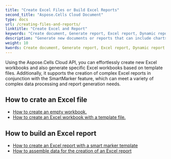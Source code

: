 ```yaml
---
title: "Create Excel Files or Build Excel Reports"
second_title: "Aspose.Cells Cloud Document"
type: docs
url: /creating-files-and-reports/
linktitle: "Create Excel and Report"
keywords: "Create document, Generate report, Excel report, Dynamic report"
description: "Generate new documents or reports that can include charts, tables, and other data visualization elements"
weight: 10
kwords: Create document, Generate report, Excel report, Dynamic report
---
```


Using the Aspose.Cells Cloud API, you can effortlessly create new Excel workbooks and also generate specific Excel workbooks based on template files. Additionally, it supports the creation of complex Excel reports in conjunction with the SmartMarker feature, which can meet a variety of complex data processing and report generation needs.

## How to crate an Excel file

- [How to create an empty workbook.](/create-an-empty-excel-file/)
- [How to create an Excel workbook with a template file.](/cells/workbook/create/template-file/)

## How to build an Excel report

- [How to create an Excel report with a smart marker template](/build-report-with-smart-marker/)
- [How to assemble data for the creation of an Excel report](assembly-data-for-the-creation-of-an-excel-report/)
